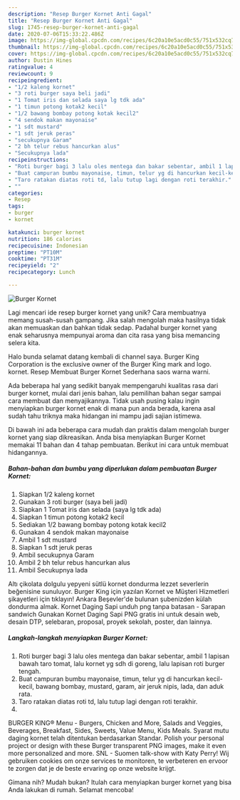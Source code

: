 ```yaml
---
description: "Resep Burger Kornet Anti Gagal"
title: "Resep Burger Kornet Anti Gagal"
slug: 1745-resep-burger-kornet-anti-gagal
date: 2020-07-06T15:33:22.486Z
image: https://img-global.cpcdn.com/recipes/6c20a10e5acd0c55/751x532cq70/burger-kornet-foto-resep-utama.jpg
thumbnail: https://img-global.cpcdn.com/recipes/6c20a10e5acd0c55/751x532cq70/burger-kornet-foto-resep-utama.jpg
cover: https://img-global.cpcdn.com/recipes/6c20a10e5acd0c55/751x532cq70/burger-kornet-foto-resep-utama.jpg
author: Dustin Hines
ratingvalue: 4
reviewcount: 9
recipeingredient:
- "1/2 kaleng kornet"
- "3 roti burger saya beli jadi"
- "1 Tomat iris dan selada saya lg tdk ada"
- "1 timun potong kotak2 kecil"
- "1/2 bawang bombay potong kotak kecil2"
- "4 sendok makan mayonaise"
- "1 sdt mustard"
- "1 sdt jeruk peras"
- "secukupnya Garam"
- "2 bh telur rebus hancurkan alus"
- "Secukupnya lada"
recipeinstructions:
- "Roti burger bagi 3 lalu oles mentega dan bakar sebentar, ambil 1 lapisan bawah taro tomat, lalu kornet yg sdh di goreng, lalu lapisan roti burger tengah."
- "Buat campuran bumbu mayonaise, timun, telur yg di hancurkan kecil-kecil, bawang bombay, mustard, garam, air jeruk nipis, lada, dan aduk rata."
- "Taro ratakan diatas roti td, lalu tutup lagi dengan roti terakhir."
- ""
categories:
- Resep
tags:
- burger
- kornet

katakunci: burger kornet 
nutrition: 186 calories
recipecuisine: Indonesian
preptime: "PT10M"
cooktime: "PT31M"
recipeyield: "2"
recipecategory: Lunch

---
```



![Burger Kornet](https://img-global.cpcdn.com/recipes/6c20a10e5acd0c55/751x532cq70/burger-kornet-foto-resep-utama.jpg)

Lagi mencari ide resep burger kornet yang unik? Cara membuatnya memang susah-susah gampang. Jika salah mengolah maka hasilnya tidak akan memuaskan dan bahkan tidak sedap. Padahal burger kornet yang enak seharusnya mempunyai aroma dan cita rasa yang bisa memancing selera kita.

Halo bunda selamat datang kembali di channel saya. Burger King Corporation is the exclusive owner of the Burger King mark and logo. kornet. Resep Membuat Burger Kornet Sederhana saos warna warni.

Ada beberapa hal yang sedikit banyak mempengaruhi kualitas rasa dari burger kornet, mulai dari jenis bahan, lalu pemilihan bahan segar sampai cara membuat dan menyajikannya. Tidak usah pusing kalau ingin menyiapkan burger kornet enak di mana pun anda berada, karena asal sudah tahu triknya maka hidangan ini mampu jadi sajian istimewa.


Di bawah ini ada beberapa cara mudah dan praktis dalam mengolah burger kornet yang siap dikreasikan. Anda bisa menyiapkan Burger Kornet memakai 11 bahan dan 4 tahap pembuatan. Berikut ini cara untuk membuat hidangannya.

<!--inarticleads1-->

##### Bahan-bahan dan bumbu yang diperlukan dalam pembuatan Burger Kornet:

1. Siapkan 1/2 kaleng kornet
1. Gunakan 3 roti burger (saya beli jadi)
1. Siapkan 1 Tomat iris dan selada (saya lg tdk ada)
1. Siapkan 1 timun potong kotak2 kecil
1. Sediakan 1/2 bawang bombay potong kotak kecil2
1. Gunakan 4 sendok makan mayonaise
1. Ambil 1 sdt mustard
1. Siapkan 1 sdt jeruk peras
1. Ambil secukupnya Garam
1. Ambil 2 bh telur rebus hancurkan alus
1. Ambil Secukupnya lada


Altı çikolata dolgulu yepyeni sütlü kornet dondurma lezzet severlerin beğenisine sunuluyor. Burger King için yazılan Kornet ve Müşteri Hizmetleri şikayetleri için tıklayın! Ankara Beşevler&#39;de bulunan şubenizden külah dondurma almak. Kornet Daging Sapi unduh png tanpa batasan - Sarapan sandwich Gunakan Kornet Daging Sapi PNG gratis ini untuk desain web, desain DTP, selebaran, proposal, proyek sekolah, poster, dan lainnya. 

<!--inarticleads2-->

##### Langkah-langkah menyiapkan Burger Kornet:

1. Roti burger bagi 3 lalu oles mentega dan bakar sebentar, ambil 1 lapisan bawah taro tomat, lalu kornet yg sdh di goreng, lalu lapisan roti burger tengah.
1. Buat campuran bumbu mayonaise, timun, telur yg di hancurkan kecil-kecil, bawang bombay, mustard, garam, air jeruk nipis, lada, dan aduk rata.
1. Taro ratakan diatas roti td, lalu tutup lagi dengan roti terakhir.
1. 


BURGER KING® Menu - Burgers, Chicken and More, Salads and Veggies, Beverages, Breakfast, Sides, Sweets, Value Menu, Kids Meals. Syarat mutu daging kornet telah ditentukan berdasarkan Standar. Polish your personal project or design with these Burger transparent PNG images, make it even more personalized and more. SNL - Suomen talk-show with Katy Perry! Wij gebruiken cookies om onze services te monitoren, te verbeteren en ervoor te zorgen dat je de beste ervaring op onze website krijgt. 

Gimana nih? Mudah bukan? Itulah cara menyiapkan burger kornet yang bisa Anda lakukan di rumah. Selamat mencoba!
